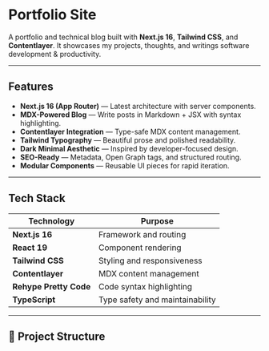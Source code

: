 # Portfolio Site

A portfolio and technical blog built with **Next.js 16**, **Tailwind CSS**, and **Contentlayer**.   It showcases my projects, thoughts, and writings software development & productivity.

---

##  Features

- **Next.js 16 (App Router)** — Latest architecture with server components.
- **MDX-Powered Blog** — Write posts in Markdown + JSX with syntax highlighting.
- **Contentlayer Integration** — Type-safe MDX content management.
- **Tailwind Typography** — Beautiful prose and polished readability.
- **Dark Minimal Aesthetic** — Inspired by developer-focused design.
- **SEO-Ready** — Metadata, Open Graph tags, and structured routing.
- **Modular Components** — Reusable UI pieces for rapid iteration.

---

## Tech Stack

| Technology | Purpose |
|-------------|----------|
| **Next.js 16** | Framework and routing |
| **React 19** | Component rendering |
| **Tailwind CSS** | Styling and responsiveness |
| **Contentlayer** | MDX content management |
| **Rehype Pretty Code** | Code syntax highlighting |
| **TypeScript** | Type safety and maintainability |

---

## 📁 Project Structure

